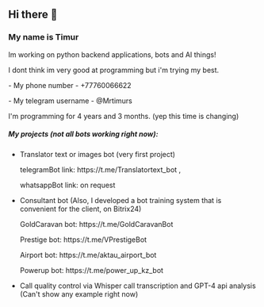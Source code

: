 ## Hi there 👋
### My name is Timur
<p>Im working on python backend applications, bots and AI things!</p>


<p>I dont think im very good at programming but i'm trying my best.</p>
<p>- My phone number - +77760066622</p>
<p>- My telegram username - @Mrtimurs</p>


<p>I'm programming for <!-- posts -->4 years and 3 months.<!-- /posts --> (yep this time is changing)</p>


##### My projects (not all bots working right now):
- Translator text or images bot (very first project)
    <p>telegramBot link: https://t.me/Translatortext_bot ,</p>
    <p>whatsappBot link: on request</p>
- Consultant bot (Also, I developed a bot training system that is convenient for the client, on Bitrix24)
    <p>GoldCaravan bot: https://t.me/GoldCaravanBot</p>
    <p>Prestige bot: https://t.me/VPrestigeBot</p>
    <p>Airport bot: https://t.me/aktau_airport_bot</p>
    <p>Powerup bot: https://t.me/power_up_kz_bot</p>
- Call quality control via Whisper call transcription and GPT-4 api analysis (Can't show any example right now)

